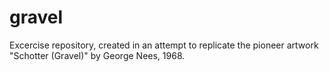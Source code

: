 # gravel

Excercise repository, created in an attempt to replicate the pioneer artwork "Schotter (Gravel)" by George Nees, 1968.
